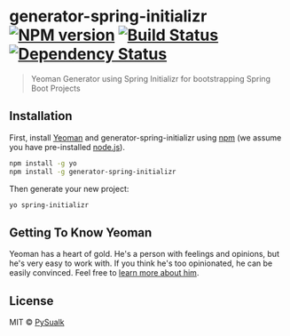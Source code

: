 # generator-spring-initializr [![NPM version][npm-image]][npm-url] [![Build Status][travis-image]][travis-url] [![Dependency Status][daviddm-image]][daviddm-url]
> Yeoman Generator using Spring Initializr for bootstrapping Spring Boot Projects

## Installation

First, install [Yeoman](http://yeoman.io) and generator-spring-initializr using [npm](https://www.npmjs.com/) (we assume you have pre-installed [node.js](https://nodejs.org/)).

```bash
npm install -g yo
npm install -g generator-spring-initializr
```

Then generate your new project:

```bash
yo spring-initializr
```

## Getting To Know Yeoman

Yeoman has a heart of gold. He&#39;s a person with feelings and opinions, but he&#39;s very easy to work with. If you think he&#39;s too opinionated, he can be easily convinced. Feel free to [learn more about him](http://yeoman.io/).

## License

MIT © [PySualk]()


[npm-image]: https://badge.fury.io/js/generator-spring-initializr.svg
[npm-url]: https://npmjs.org/package/generator-spring-initializr
[travis-image]: https://travis-ci.org/PySualk/generator-spring-initializr.svg?branch=master
[travis-url]: https://travis-ci.org/PySualk/generator-spring-initializr
[daviddm-image]: https://david-dm.org/PySualk/generator-spring-initializr.svg?theme=shields.io
[daviddm-url]: https://david-dm.org/PySualk/generator-spring-initializr
